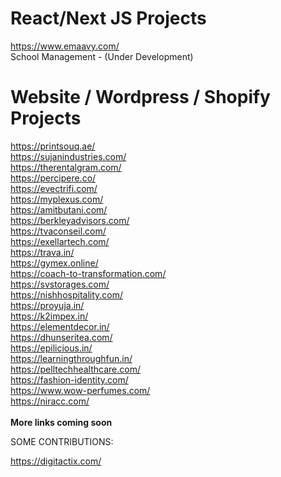 # React/Next JS Projects

https://www.emaavy.com/ <br/>
School Management - (Under Development) <br/>

# Website / Wordpress / Shopify Projects

https://printsouq.ae/ <br/>
https://sujanindustries.com/ <br/>
https://therentalgram.com/ <br/>
https://percipere.co/ <br />
https://evectrifi.com/ <br/>
https://myplexus.com/ <br/>
https://amitbutani.com/ <br />
https://berkleyadvisors.com/<br/>
https://tvaconseil.com/ <br/>
https://exellartech.com/ <br/>
https://trava.in/ <br/>
https://gymex.online/ <br/>
https://coach-to-transformation.com/ <br/>
https://svstorages.com/ <br/>
https://nishhospitality.com/<br/>
https://proyuja.in/<br/>
https://k2impex.in/<br/>
https://elementdecor.in/<br/>
https://dhunseritea.com/ <br/>
https://epilicious.in/ <br/>
https://learningthroughfun.in/ <br/>
https://pelltechhealthcare.com/ <br/>
https://fashion-identity.com/ <br/>
https://www.wow-perfumes.com/ <br />
https://niracc.com/ <br />
<br/>
<strong>More links coming soon</strong>

SOME CONTRIBUTIONS:

https://digitactix.com/ <br/>
